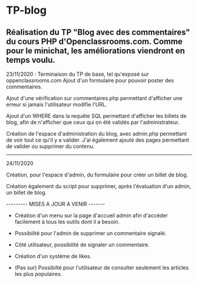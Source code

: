 # TP-blog
Réalisation du TP "Blog avec des commentaires" du cours PHP d'Openclassrooms.com. Comme pour le minichat, les améliorations viendront en temps voulu.
----------
23/11/2020 : Terminaison du TP de base, tel qu'exposé sur oppenclassrooms.com
Ajout d'un formulaire pour pouvoir poster des commentaires.

Ajout d'une vérification sur commentaires.php permettant d'afficher une erreur si jamais l'utilisateur modifie l'URL.

Ajout d'un WHERE dans la requête SQL permettant d'afficher les billets de blog, afin de n'afficher que ceux qui on été validés par l'administrateur.

Création de l'espace d'administration du blog, avec admin.php permettant de voir tout ce qu'il y a valider. J'ai également ajouté des pages permettant de valider ou supprimer du contenu.

----------
24/11/2020

Création, pour l'espace d'admin, du formulaire pour créer un billet de blog.

Création également du script pour supprimer, après l'évaluation d'un admin, un billet de blog.

--------- MISES A JOUR A VENIR -------
- Création d'un menu sur la page d'accueil admin afin d'accéder facilement à tous les outils dont il a besoin.

- Possibilité pour l'admin de supprimer un commentaire signalé.

- Côté utilisateur, possibilité de signaler un commentaire.

- Création d'un système de likes.

- (Pas sur) Possibilté pour l'utilisateur de consulter seulement les articles les plus populaires.
